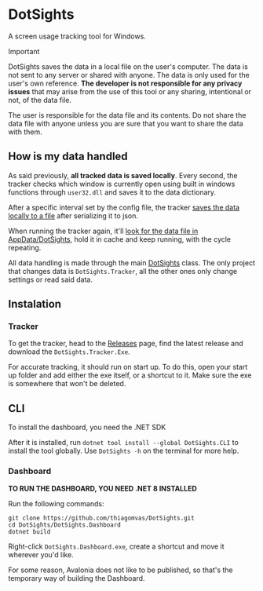 # DotSights
A screen usage tracking tool for Windows.


> [!IMPORTANT]  
> DotSights saves the data in a local file on the user's computer. The data is not sent to any server or shared with anyone. The data is only used for the user's own reference. **The developer is not responsible for any privacy issues** that may arise from the use of this tool or any sharing, intentional or not, of the data file.
>
> The user is responsible for the data file and its contents. Do not share the data file with anyone unless you are sure that you want to share the data with them.

## How is my data handled
As said previously, **all tracked data is saved locally**. Every second, the tracker checks which window is currently open using built in windows functions through ``user32.dll`` and saves it to the data dictionary.

After a specific interval set by the config file, the tracker [saves the data locally to a file](https://github.com/thiagomvas/DotSights/blob/master/DotSights.Tracker/Worker.cs#L74) after serializing it to json.

When running the tracker again, it'll [look for the data file in AppData/DotSights](https://github.com/thiagomvas/DotSights/blob/master/DotSights.Tracker/Worker.cs#L28), hold it in cache and keep running, with the cycle repeating.

All data handling is made through the main [DotSights](https://github.com/thiagomvas/DotSights/blob/master/DotSights.Core/DotSights.cs) class. The only project that changes data is ``DotSights.Tracker``, all the other ones only change settings or read said data.

## Instalation
### Tracker
To get the tracker, head to the [Releases](https://github.com/thiagomvas/DotSights/releases) page, find the latest release and download the ``DotSights.Tracker.Exe``.

For accurate tracking, it should run on start up. To do this, open your start up folder and add either the exe itself, or a shortcut to it. Make sure the exe is somewhere that won't be deleted.

## CLI
To install the dashboard, you need the .NET SDK

After it is installed, run ``dotnet tool install --global DotSights.CLI`` to install the tool globally. Use ``DotSights -h`` on the terminal for more help.

### Dashboard
**TO RUN THE DASHBOARD, YOU NEED .NET 8 INSTALLED**

Run the following commands:

```
git clone https://github.com/thiagomvas/DotSights.git
cd DotSights/DotSights.Dashboard
dotnet build
```
Right-click ``DotSights.Dashboard.exe``, create a shortcut and move it wherever you'd like.

For some reason, Avalonia does not like to be published, so that's the temporary way of building the Dashboard.
